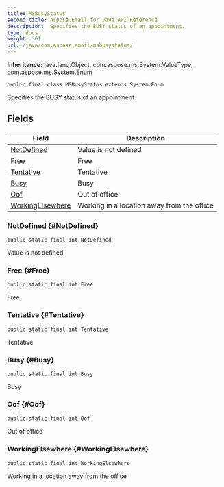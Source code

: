 ```yaml
---
title: MSBusyStatus
second_title: Aspose.Email for Java API Reference
description:  Specifies the BUSY status of an appointment.
type: docs
weight: 361
url: /java/com.aspose.email/msbusystatus/
---
```

**Inheritance:**
java.lang.Object, com.aspose.ms.System.ValueType, com.aspose.ms.System.Enum
```
public final class MSBusyStatus extends System.Enum
```

Specifies the BUSY status of an appointment.
## Fields

| Field | Description |
| --- | --- |
| [NotDefined](#NotDefined) | Value is not defined |
| [Free](#Free) | Free |
| [Tentative](#Tentative) | Tentative |
| [Busy](#Busy) | Busy |
| [Oof](#Oof) | Out of office |
| [WorkingElsewhere](#WorkingElsewhere) | Working in a location away from the office |
### NotDefined {#NotDefined}
```
public static final int NotDefined
```


Value is not defined

### Free {#Free}
```
public static final int Free
```


Free

### Tentative {#Tentative}
```
public static final int Tentative
```


Tentative

### Busy {#Busy}
```
public static final int Busy
```


Busy

### Oof {#Oof}
```
public static final int Oof
```


Out of office

### WorkingElsewhere {#WorkingElsewhere}
```
public static final int WorkingElsewhere
```


Working in a location away from the office

